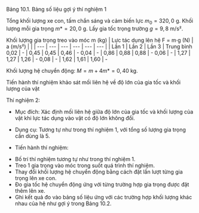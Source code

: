 Bảng 10.1. Bảng số liệu gợi ý thí nghiệm 1

Tổng khối lượng xe con, tấm chắn sáng và cảm biến lực $m_0 = 320,0$ g.
Khối lượng mỗi gia trọng $m* = 20,0$ g. Lấy gia tốc trọng trường $g = 9,8$ m/s².

Khối lượng gia trọng treo vào móc m (kg) | Lực tác dụng lên hệ F = m·g (N) | a (m/s²) | | |
--- | --- | --- | --- | --- | ---
 | | Lần 1 | Lần 2 | Lần 3 | Trung bình
0,02 | - | 0,45 | 0,45 | 0,46 | -
0,04 | - | 0,86 | 0,88 | 0,88 | -
0,06 | - | 1,27 | 1,27 | 1,26 | -
0,08 | - | 1,62 | 1,61 | 1,60 | -

Khối lượng hệ chuyển động: $M = m + 4m* = 0,40$ kg.

Tiến hành thí nghiệm khảo sát mối liên hệ về độ lớn của gia tốc và khối lượng của vật

Thí nghiệm 2:

* Mục đích: Xác định mối liên hệ giữa độ lớn của gia tốc và khối lượng của vật khi lực tác dụng vào vật có độ lớn không đổi.

* Dụng cụ: Tương tự như trong thí nghiệm 1, với tổng số lượng gia trọng cần dùng là 5.

* Tiến hành thí nghiệm:
- Bố trí thí nghiệm tương tự như trong thí nghiệm 1.
- Treo 1 gia trọng vào móc trong suốt quá trình thí nghiệm.
- Thay đổi khối lượng hệ chuyển động bằng cách đặt lần lượt từng gia trọng lên xe con.
- Đo gia tốc hệ chuyển động ứng với từng trường hợp gia trọng được đặt thêm lên xe.
- Ghi kết quả đo vào bảng số liệu ứng với các trường hợp khối lượng khác nhau của hệ như gợi ý trong Bảng 10.2.